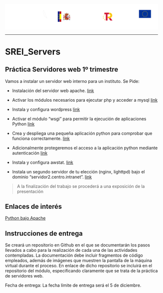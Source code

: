 <p style="text-aling:center;"><img src="/md/res/_banner.svg"></p>

---

# SREI_Servers

## Práctica Servidores web 1º trimestre

Vamos a instalar un servidor web interno para un instituto. Se Pide:

* Instalación del servidor web apache.
[link](/md/1.md)

* Activar los módulos necesarios para ejecutar php y acceder a mysql
[link](/md/2.md)

* Instala y configura wordpress
[link](/md/3.md)

* Activar el módulo “wsgi” para permitir la ejecución de aplicaciones Python
[link](/md/4.md)

* Crea y despliega una pequeña aplicación python para comprobar que funciona correctamente.
[link](/md/5.md)

* Adicionalmente protegeremos el acceso a la aplicación python mediante autenticación
[link](/md/6.md)

* Instala y configura awstat.
[link](/md/7.md)

* Instala un segundo servidor de tu elección (nginx, lighttpd) bajo el dominio “servidor2.centro.intranet”.
[link](/md/8.md)

> A la finalización del trabajo se procederá a una exposición de la presentación

## Enlaces de interés

[Python bajo Apache](https://uniwebsidad.com/libros/python/capitulo-13/python-bajo-apache)


## Instrucciones de entrega
Se creará un repositorio en Github en el que se documentarán los pasos llevados a cabo para la realización de cada una de las actividades contempladas. La documentación debe incluir fragmentos de código empleados, además de imágenes que muestren la pantalla de la máquina virtual durante el proceso.
En enlace de dicho repositorio se incluirá en el repositorio del módulo, especificando claramente que se trata de la práctica de servidores web.

Fecha de entrega: La fecha límite de entrega será el 5 de diciembre.
